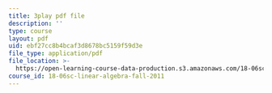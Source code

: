 ```yaml
---
title: 3play pdf file
description: ''
type: course
layout: pdf
uid: ebf27cc8b4bcaf3d8678bc5159f59d3e
file_type: application/pdf
file_location: >-
  https://open-learning-course-data-production.s3.amazonaws.com/18-06sc-linear-algebra-fall-2011/ebf27cc8b4bcaf3d8678bc5159f59d3e_B17h10EF59g.pdf
course_id: 18-06sc-linear-algebra-fall-2011
---
```


